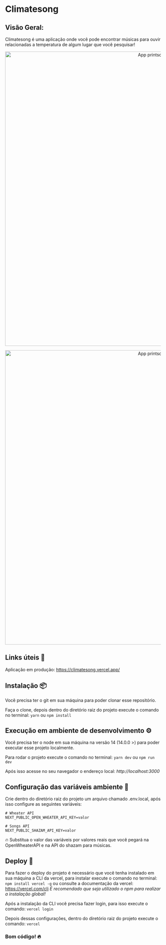 # Climatesong

## Visão Geral:

Climatesong é uma aplicação onde você pode encontrar músicas para ouvir relacionadas a temperatura de algum lugar que você pesquisar!

<p align="center" >
    <img alt="App printscreen" width="950" src="https://user-images.githubusercontent.com/66370674/136681447-e7aa1ccc-9ba5-4cb7-beb5-9451de5a5c6c.PNG"/>
</p>

<p align="center" >
    <img alt="App printscreen" width="950" src="https://user-images.githubusercontent.com/66370674/136681451-f764f0c8-31f5-4647-906c-f1aa7f93dc21.PNG"/>
</p>

## Links úteis 🔗

Aplicação em produção: https://climatesong.vercel.app/ </br>

## Instalação 📦

Você precisa ter o git em sua máquina para poder clonar esse repositório.

Faça o clone, depois dentro do diretório raiz do projeto execute o comando no terminal:
`yarn` ou `npm install`

## Execução em ambiente de desenvolvimento ⚙️

Você precisa ter o node em sua máquina na versão 14 (14.0.0 >) para poder executar esse projeto localmente.

Para rodar o projeto execute o comando no terminal:
`yarn dev` ou `npm run dev`

Após isso acesse no seu navegador o endereço local:
_http://localhost:3000_

## Configuração das variáveis ambiente 🔐

Crie dentro do diretório raiz do projeto um arquivo chamado .env.local, após isso configure as seguintes variáveis:

```
# Wheater API
NEXT_PUBLIC_OPEN_WHEATER_API_KEY=valor

# Songs API
NEXT_PUBLIC_SHAZAM_API_KEY=valor
```

🔥 Substitua o valor das variáveis por valores reais que você pegará na OpenWheaterAPI e na API do shazam para músicas.

## Deploy 🚀

Para fazer o deploy do projeto é necessário que você tenha instalado em sua máquina a CLI da vercel, para instalar execute o comando no terminal:
`npm install vercel -g` ou consulte a documentação da vercel: https://vercel.com/cli
_É recomendado que seja utilizado o npm para realizar a instalação global!_

Após a instalação da CLI você precisa fazer login, para isso execute o comando:
`vercel login`

Depois dessas configurações, dentro do diretório raiz do projeto execute o comando:
`vercel`

### Bom código! 🔥
